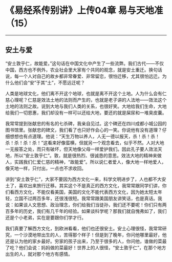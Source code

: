 # 《易经系传别讲》上传04章 易与天地准（15）

------

## 安土与爱

“安土敦乎仁，故能爱。”这句话在中国文化中产生了一些流弊。我们古代——不仅中国，西方也不例外，农业社会里大家有个共同的观念，就是安土重迁。换句话说，每一个人对自己的故乡都非常眷爱、非常留恋，很怕迁移，尤其很怕远迁。为什么他们会“安”于其“土”，不愿远迁呢？

人类是地球文化，他们离不开这个地球，也就是离不开这个土地。人为什么会有仁慈心理呢？仁慈是效法土地的法则而产生的，也就是老子讲的人法地——效法这个土地的法则之故。说到大地与我们人类的关系，也很好笑。大地给我们生命，大地给我们一切恩惠，我们却没有一样可以还给大地，要还的就是屎尿和一堆臭皮囊。

我常常提到张献忠的有名的七杀碑，我亲自见过。这个碑还在四川成都小城公园的图书馆里。张献忠的碑文，我们看了也只好作会心的一笑。你说他有没有道理？仔细想想也有点道理。他说：“天生万物以养人，人无一德以报天，杀！杀！杀！杀！杀！杀！杀！”这看来好像蛮横，但就另一个观念看去，似乎不然。人对大地一无报答之处，而只有破坏，但天地像父母一样爱护我们。因此孔子要人效法天地，所以“安土敦乎仁”。敦，就是很热烈、很诚恳的意思。效法大地的精神来做人，实践我们仁爱仁慈的精神，“故能爱”。所以说仁者爱人，像大地一样地爱人，像天地一样，只付出，一点也不求收回。

讲到“安土敦乎仁”，大家不要因为西方文化一来，科学文明进步了，人也都不大安土了，喜欢出来旅行迁移。其实这个不是真正的西方文化，我常常跟同学们讲，你们看西方文化，不能仅看美国，美国的文化不能代表西方文化，因为她太短太年轻，立国不过两百多年，还很浅很短。我常常跟美国朋友讲笑话，也是真话。我说：如果谈人文思想、政治理念，你们给我们当徒孙，我们还不要呢！你们只有两百多年的历史，我们有几千年的经验。如果谈科学呢？那我们就自愧弗如了，我们还是个小老弟，实在是要跟你们学才行。

我们真要了解西方文化，到欧洲看看，他们也还很安土。安土心理很怪，我常常研究，一个沙漠地带出生的人，苦得那个样子！但是到了晚年，你问他哪里最好，他还是认为他的家乡最好。穷家的孩子出来，乃至于很多的人，你问他，谁做的菜最了吃？他们会说：妈妈做的菜最好！世界上的人很怪，“安土敦乎仁”，在那个地方出生的人，就对那个地方有感情。